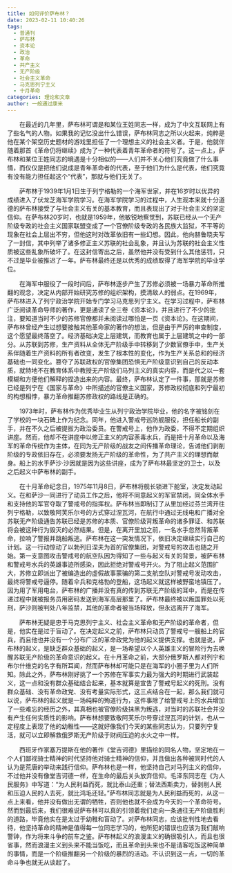 ```yaml
---
title: 如何评价萨布林？
date: 2023-02-11 10:40:26
tags: 
  - 普通刊
  - 萨布林
  - 资本论
  - 政治
  - 革命
  - 共产主义
  - 无产阶级
  - 社会主义革命
  - 马克思列宁主义
  - 十月革命
categories: 理论和文章
author: 一般通过康米
---
```


　　在最近的几年里，萨布林可谓是和某位王姓同志一样，成为了中文互联网上有了些名气的人物。如果我的记忆没出什么错误，萨布林同志之所以火起来，纯粹是他在某个架空历史题材的游戏里担任了一个理想主义的社会主义者。于是，他就伴随着那首《革命仍将继续》成为了一种代表着青年革命者的符号了。这一点上，萨布林和某位王姓同志的境遇是十分相似的——人们并不关心他们究竟做了什么事情，而仅仅是把他们说成是青年革命者的代表，至于他们为什么是代表，他们究竟有没有能力担任起这个“代表”，那就与他们无关了。

　　萨布林于1939年1月1日生于列宁格勒的一个海军世家，并在16岁时以优异的成绩进入了伏龙芝海军学院学习。在海军学院学习的过程中，人生观本来就十分道德的萨布林接受了与社会主义有关的基本教育，而且表现出了对于社会主义的坚定信仰。在萨布林20岁时，也就是1959年，他敏锐地察觉到，苏联已经从一个无产阶级专政的社会主义国家联盟变成了一个官僚阶级专政的各民族大监狱，不平等的现象在社会上层出不穷，但他这时对改革依旧有一些幻想。因此，他向赫鲁晓夫写了一封信，其中列举了诸多修正主义苏联的社会乱象，并且认为苏联的社会主义性质被这些乱象所破坏了。在这封信寄出之后，虽然他并没有受到什么其他惩罚，只不过是毕业被推迟了一年。萨布林最终还是以优秀的成绩取得了海军学院的毕业学位。

　　在海军中服役了一段时间后，萨布林逐步产生了苏修必须被一场暴力革命所推翻的观念，决定从内部开始研究苏修的组织架构，摸清敌人的弱点。在1969年，萨布林进入了列宁政治学院开始专门学习马克思列宁主义。在学习过程中，萨布林广泛阅读革命导师的著作，更是通读了全三卷《资本论》，并且进行了不少的批注，要知道当时不少的苏修官僚都并未阅读过哪怕是一页《资本论》。在这期间，萨布林曾经产生过想要接触其他革命家的著作的想法，但是由于严厉的审查制度，这个愿望最终落空了。经济基础决定上层建筑，而教育也属于上层建筑之中的一部分。从苏联到苏修，生产资料从全体无产阶级手中转移到了少数官僚手中，生产关系伴随着生产资料的所有者改变，发生了根本性的变化，作为生产关系总和的经济基础也一同变化。篡夺了苏联政权的官僚集团恐惧无产阶级意识到自己的反动本质，就特地不在教育体系中教授无产阶级们马列主义的真实内容，而是代之以一套模糊和方便他们解释的捏造出来的内容。最终，萨布林认定了一件事，那就是苏修已经是列宁在《国家与革命》中所描述的官僚主义国家，苏修政权彻底和列宁最初的构想相悖，暴力革命推翻苏修政权的路线是正确的。

　　1973年时，萨布林作为优秀毕业生从列宁政治学院毕业，他的名字被铭刻在了学校的一块石碑上作为纪念。同年，他进入警戒号巡防舰服役，担任船长的副手，并在不久之后被提拔为政治委员。在警戒号上，他作为政委，不得不定期组织讲座。然而，他却不在讲座中以修正主义的内容荼毒水兵，而是把十月革命以及海军的革命传统作为主体，在同为无产阶级的战友之间传播革命理论，告诫他们剥削阶级的专政依旧存在，必须要发扬无产阶级的革命性，为了共产主义的理想而献身。船上的水手萨沙·沙因就是因为这些讲座，成为了萨布林最坚定的卫士，以及之后起义中萨布林的副手。

　　在十月革命纪念日，1975年11月8日，萨布林将舰长锁进下舱室，决定发动起义。在和萨沙一同进行了动员工作之后，他将不同意起义的军官禁闭，同全体水手和支持他的军官夺取了警戒号的指挥权。萨布林当即制订了从里加经过芬兰湾开往列宁格勒，以致敬阿芙乐尔号的方式穿过涅瓦河，在航行中通过无线电和广播对全苏联无产阶级通告苏联已经是苏修的本质、官僚阶级背叛革命的诸多罪证、和苏联将会被这种行为毁灭的必然结果。但是，在离开里加之前，一名水手忽然背叛革命，拉响了警报并跳船叛逃。萨布林在这一突发情况下，依旧决定继续实行自己的计划。这一行动惊动了以勃列日涅夫为首的官僚集团，对警戒号的攻击也随之开始。第一支意图攻击警戒号的航空队因为得知了一些与起义有关的背景，被萨布林和警戒号水兵的英雄事迹所感染，因此拒绝对警戒号开火。为了阻止起义范围扩大，苏修立即派出了被编造出的虚假故事蒙骗的第二支航空队对警戒号发动攻击，最终将警戒号逼停。随着伞兵和克格勃的登船，这场起义就这样被野蛮地镇压了。因为用了军用电台，萨布林的广播并没有真的传到苏联无产阶级的耳中，而是在传递过程中就被报务员用密码发送到海军高层那里了。萨布林最终被以叛国罪处以死刑，萨沙则被判处八年监禁，其他的革命者被当场释放，但永远离开了海军。

　　萨布林无疑是忠于马克思列宁主义、社会主义革命和无产阶级的革命者，但是，他实在是过于盲动了。在决定起义之前，萨布林只动员了警戒号一艘船上的官兵，而且他也并没有一个分布广泛的革命政党为他的起义提供支撑。也就是说，萨布林的起义，是缺乏群众基础的起义，是一场希望以个人英雄主义的冒险行为去唤醒苏联无产阶级的革命意识的起义。在十月革命之前，大部分俄罗斯人都对列宁和布尔什维克的名字有所耳闻，然而萨布林却可能只是在海军的小圈子里为人们所知。除此之外，萨布林刚好挑了一个苏修在军事实力最为强大的时期进行武装起义，这一点和没有群众基础结合起来，基本就算是宣告了警戒号起义的死刑。没有群众基础、没有革命政党、没有考量实际形式，这三点结合在一起，那么我们就可以说，萨布林的起义就是一场纯粹的殉道行为，这件事除了给警戒号上的水兵增加了一些难忘的经历之外，其真相也被官僚阶级抹黑为叛逃，对当时的苏联社会并没有产生任何实质性的影响。萨布林想要致敬阿芙乐尔号穿过涅瓦河的计划，也从一定程度上表现了他的幼稚性——这就好像我们今天的某些同志认为，只要列宁复活，就可以立即解救俄罗斯无产阶级于财阀压迫的水火之中一样。

　　西班牙作家塞万提斯在他的著作《堂吉诃德》里描绘的同名人物，坚定地在一个人们鄙视骑士精神的时代坚持他对骑士精神的信仰，并且做出各种被同时代的人认为是荒唐的举动来践行信仰。萨布林也是一样，他坚持自己对马列主义的信仰，不过他并没有像堂吉诃德一样，在生命的最后关头放弃信仰。毛泽东同志在《为人民服务》中写道：“为人民利益而死，就比泰山还重；替法西斯卖力，替剥削人民和压迫人民的人去死，就比鸿毛还轻。”萨布林同志就是为人民利益而死的，从这一点上来看，他并没有做出无谓的牺牲，否则他也就不会成为今天的一个革命符号。然而到最后来，我们很难说萨布林可以真的引领着我们走向一条通往无产阶级胜利的道路，毕竟他实在是太过于幼稚和盲动了。对萨布林同志，应该批判性地去看待，他坚持革命的精神是值得每一位同志学习的，他所犯的错误也应该为我们敲响警钟，作为将来斗争的前车之鉴。萨布林起义的浪漫主义的确很吸引人，而且也很省事，然而浪漫主义到头来不能当饭吃，而且革命到头来也不是请客吃饭这种简单的事情，而是一个阶级推翻另一个阶级的暴烈的活动。不认识到这一点，一切的革命斗争也就无从谈起了。
